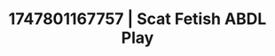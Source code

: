 ---
categories:
- Dominant softness
- Deep intimacy
- Whipped cream play
- Raw connection
- Tan line fetish
image: /assets/images/1747801167757.jpg
layout: post
seo:
  description: Featured content with premium Scat Fetish, ABDL Play. HD images available.
  keywords: Scat Fetish, ABDL Play
  og_image: /assets/images/1747801167757.jpg
  schema_type: VisualArtwork
tags:
- ABDL Play
- '#1747801167757'
- Scat Fetish
title: 1747801167757 | Scat Fetish ABDL Play
---